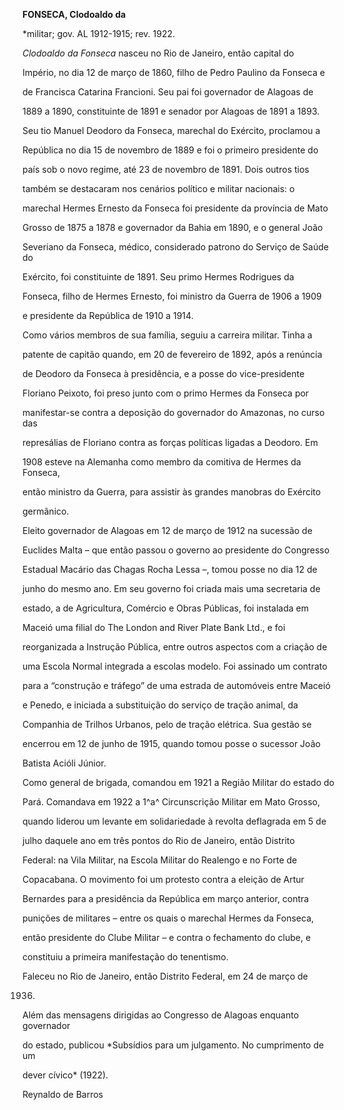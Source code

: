 **FONSECA, Clodoaldo da**



\*militar; gov. AL 1912-1915; rev. 1922.



*Clodoaldo da Fonseca* nasceu no Rio de Janeiro, então capital do

Império, no dia 12 de março de 1860, filho de Pedro Paulino da Fonseca e

de Francisca Catarina Francioni. Seu pai foi governador de Alagoas de

1889 a 1890, constituinte de 1891 e senador por Alagoas de 1891 a 1893.

Seu tio Manuel Deodoro da Fonseca, marechal do Exército, proclamou a

República no dia 15 de novembro de 1889 e foi o primeiro presidente do

país sob o novo regime, até 23 de novembro de 1891. Dois outros tios

também se destacaram nos cenários político e militar nacionais: o

marechal Hermes Ernesto da Fonseca foi presidente da província de Mato

Grosso de 1875 a 1878 e governador da Bahia em 1890, e o general João

Severiano da Fonseca, médico, considerado patrono do Serviço de Saúde do

Exército, foi constituinte de 1891. Seu primo Hermes Rodrigues da

Fonseca, filho de Hermes Ernesto, foi ministro da Guerra de 1906 a 1909

e presidente da República de 1910 a 1914.



Como vários membros de sua família, seguiu a carreira militar. Tinha a

patente de capitão quando, em 20 de fevereiro de 1892, após a renúncia

de Deodoro da Fonseca à presidência, e a posse do vice-presidente

Floriano Peixoto, foi preso junto com o primo Hermes da Fonseca por

manifestar-se contra a deposição do governador do Amazonas, no curso das

represálias de Floriano contra as forças políticas ligadas a Deodoro. Em

1908 esteve na Alemanha como membro da comitiva de Hermes da Fonseca,

então ministro da Guerra, para assistir às grandes manobras do Exército

germânico.



Eleito governador de Alagoas em 12 de março de 1912 na sucessão de

Euclides Malta – que então passou o governo ao presidente do Congresso

Estadual Macário das Chagas Rocha Lessa –, tomou posse no dia 12 de

junho do mesmo ano. Em seu governo foi criada mais uma secretaria de

estado, a de Agricultura, Comércio e Obras Públicas, foi instalada em

Maceió uma filial do The London and River Plate Bank Ltd., e foi

reorganizada a Instrução Pública, entre outros aspectos com a criação de

uma Escola Normal integrada a escolas modelo. Foi assinado um contrato

para a “construção e tráfego” de uma estrada de automóveis entre Maceió

e Penedo, e iniciada a substituição do serviço de tração animal, da

Companhia de Trilhos Urbanos, pelo de tração elétrica. Sua gestão se

encerrou em 12 de junho de 1915, quando tomou posse o sucessor João

Batista Acióli Júnior.



Como general de brigada, comandou em 1921 a Região Militar do estado do

Pará. Comandava em 1922 a 1^a^ Circunscrição Militar em Mato Grosso,

quando liderou um levante em solidariedade à revolta deflagrada em 5 de

julho daquele ano em três pontos do Rio de Janeiro, então Distrito

Federal: na Vila Militar, na Escola Militar do Realengo e no Forte de

Copacabana. O movimento foi um protesto contra a eleição de Artur

Bernardes para a presidência da República em março anterior, contra

punições de militares – entre os quais o marechal Hermes da Fonseca,

então presidente do Clube Militar – e contra o fechamento do clube, e

constituiu a primeira manifestação do tenentismo.



Faleceu no Rio de Janeiro, então Distrito Federal, em 24 de março de

1936.



Além das mensagens dirigidas ao Congresso de Alagoas enquanto governador

do estado, publicou *Subsídios para um julgamento. No cumprimento de um

dever cívico* (1922).



Reynaldo de Barros



